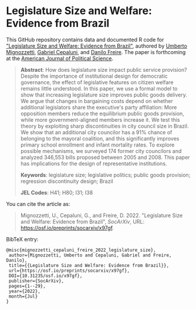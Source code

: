 # Legislature Size and Welfare: Evidence from Brazil

This GitHub repository contains data and documented R code for ["Legislature Size and Welfare: Evidence from Brazil"](https://osf.io/preprints/socarxiv/x97gf), authored by [Umberto Mignozzetti](http://umbertomig.com), [Gabriel Cepaluni](mailto:gabi.cepal@gmail.com), and [Danilo Freire](http://danilofreire.github.io). The paper is forthcoming at the [American Journal of Political Science](https://ajps.org/).

> **Abstract**: How does legislature size impact public service provision? Despite the importance of institutional design for democratic governance, the effect of legislative features on citizen welfare remains little understood. In this paper, we use a formal model to show that increasing legislature size improves public goods delivery. We argue that changes in bargaining costs depend on whether additional legislators share the executive's party affiliation: More opposition members reduce the equilibrium public goods provision, while more government-aligned members increase it. We test this theory by exploiting sharp discontinuities in city council size in Brazil. We show that an additional city councilor has a 91% chance of belonging to the mayoral coalition, and this significantly improves primary school enrollment and infant mortality rates. To explore possible mechanisms, we surveyed 174 former city councilors and analyzed 346,553 bills proposed between 2005 and 2008. This paper has implications for the design of representative institutions.
>
> **Keywords**: legislature size; legislative politics; public goods provision; regression discontinuity design; Brazil
>
> **JEL Codes**: H41; H80; I31; I38

You can cite the article as: 

> Mignozzetti, U., Cepaluni, G., and Freire, D. 2022. "Legislature Size and Welfare: Evidence from Brazil", _SocArXiv_, URL: <https://osf.io/preprints/socarxiv/x97gf>.

BibTeX entry:

```
@misc{mignozzetti_cepaluni_freire_2022_legislature_size},
 author={Mignozzetti, Umberto and Cepaluni, Gabriel and Freire, Danilo},
 title={{Legislature Size and Welfare: Evidence from Brazil}},
 url={https://osf.io/preprints/socarxiv/x97gf},
 DOI={10.31235/osf.io/x97gf},
 publisher={SocArXiv},
 pages={1--29},
 year={2022},
 month={Jul}
}
```

